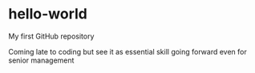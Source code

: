 # hello-world
My first GitHub repository

Coming late to coding but see it as essential skill going forward even for senior management
